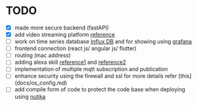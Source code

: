 # TODO
- [x] made more secure backend (fastAPI)
- [x] add video streaming platform [reference](https://stackoverflow.com/questions/65971081/stream-video-to-web-browser-with-fastapi)
- [ ] work on time series database [Influx DB](https://www.youtube.com/watch?v=OoCsY8odmpM) and for showing using [grafana](https://grafana.com/docs/grafana/latest/getting-started/getting-started-influxdb/)
- [ ] frontend connection (react js/ angular js/ flutter)
- [ ] routing (mac address)
- [ ] adding alexa skill [reference1](https://pythonprogramming.net/intro-alexa-skill-flask-ask-python-tutorial/) and [reference2](https://www.youtube.com/watch?v=11srfAQkaBg)
- [ ] implementation of multiple mqtt subscription and publication
- [ ] enhance security using the firewall and ssl for more details refer [this] (docs/os_config.md)
- [ ] add compile form of code to protect the code base when deploying using [nutika](https://nuitka.net/doc/download.html)